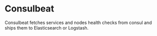 # Consulbeat

Consulbeat fetches services and nodes health checks from consul and ships them to Elasticsearch or Logstash.